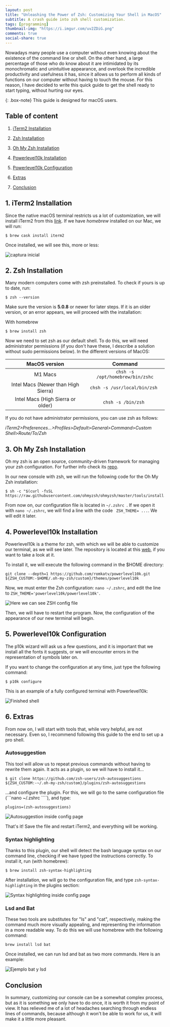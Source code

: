 ```yaml
---
layout: post
title: "Unleashing the Power of Zsh: Customizing Your Shell in MacOS"
subtitle: A crash guide into zsh shell customization.
tags: [programming]
thumbnail-img: "https://i.imgur.com/uv2ZDiG.png"
comments: true
social-share: true
---
```


Nowadays many people use a computer without even knowing about the existence of the command line or shell. On the other hand, a large percentage of those who do know about it are intimidated by its monochromatic and unintuitive appearance, and overlook the incredible productivity and usefulness it has, since it allows us to perform all kinds of functions on our computer without having to touch the mouse. For this reason, I have decided to write this quick guide to get the shell ready to start typing, without hurting our eyes.


{: .box-note}
This guide is designed for macOS users.


## Table of content

1. [iTerm2 Installation](#iterm2installation)


2. [Zsh Installation](#zshinstallation)


3. [Oh My Zsh Installation](#ohmyzshinstallation)


6. [Powerlevel10k Installation](#p10kinstalling)


7. [Powerlevel10k Configuration](#p10kconfig)


8. [Extras](#extras)


9. [Conclusion](#conclusion)


<a name="introduction"></a>





<a name="iterm2installation"></a>


## 1. iTerm2 Installation


Since the native macOS terminal restricts us a lot of customization, we will install iTerm2 from this [link](https://iterm2.com). If we have _homebrew_ installed on our Mac, we will run:




```console
$ brew cask install iterm2
```

Once installed, we will see this, more or less:

![captura inicial](https://i.imgur.com/QdJvH6f.png)


<a name="zshinstallation"></a>


## 2. Zsh Installation


Many modern computers come with zsh preinstalled. To check if yours is up to date, run:

```console
$ zsh --version
```

Make sure the version is **5.0.8** or newer for later steps. If it is an older version, or an error appears, we will proceed with the installation:

With homebrew

```console
$ brew install zsh
```


Now we need to set zsh as our default shell. To do this, we will need administrator permissions (if you don't have these, I describe a solution without sudo permissions below). In the different versions of MacOS:


|MacOS version      | Command        |
|:-------------:|:---------------:|
| M1 Macs       | ```chsh -s /opt/homebrew/bin/zshc```        |
| Intel Macs (Newer than High Sierra)         |```chsh -s /usr/local/bin/zsh ```        |
| Intel Macs (High Sierra or older)       | ```chsh -s /bin/zsh ```     |




If you do not have administrator permissions, you can use zsh as follows:




_iTerm2>Preferences...>Profiles>Default>General>Command>Custom Shell>Route/To/Zsh_


<a name="ohmyzshinstallation">


## 3. Oh My Zsh Installation
Oh my zsh is an open source, community-driven framework for managing your zsh configuration. For further info check its [repo](https://github.com/ohmyzsh/ohmyzsh).


In our new console with zsh, we will run the following code for the Oh My Zsh installation:


```console
$ sh -c "$(curl -fsSL https://raw.githubusercontent.com/ohmyzsh/ohmyzsh/master/tools/install.sh)"
```


From now on, our configuration file is located in ```~/.zshrc ```. If we open it with ```nano ~/.zshrc```, we will find a line with the code ``` ZSH_THEME= ...```. We will edit it later.


<a name="p10kinstalling"></a>


## 4. Powerlevel10k Installation


Powerlevel10k is a theme for zsh, with which we will be able to customize our terminal, as we will see later. The repository is located at this [web](https://github.com/romkatv/powerlevel10k), if you want to take a look at it.


To install it, we will execute the following command in the $HOME directory:
```
git clone --depth=1 https://github.com/romkatv/powerlevel10k.git ${ZSH_CUSTOM:-$HOME/.oh-my-zsh/custom}/themes/powerlevel10k
```


Now, we must enter the Zsh configuration: ```` nano ~/.zshrc ````, and edit the line to ```ZSH_THEME='powerlevel10k/powerlevel10k'```.

![Here we can see ZSH config file](https://i.imgur.com/EbFGKmi.png)


Then, we will have to restart the program. Now, the configuration of the appearance of our new terminal will begin.


<a name="p10kconfig"></a>


## 5. Powerlevel10k Configuration


The p10k wizard will ask us a few questions, and it is important that we install all the fonts it suggests, or we will encounter errors in the representation of symbols later on.


If you want to change the configuration at any time, just type the following command:


```console
$ p10k configure

```


This is an example of a fully configured terminal with Powerlevel10k:


![Finished shell](https://i.imgur.com/Kg71qru.png)


<a name="extras"></a>


## 6. Extras


From now on, I will start with tools that, while very helpful, are not necessary. Even so, I recommend following this guide to the end to set up a pro shell.


### Autosuggestion

This tool will allow us to repeat previous commands without having to rewrite them again. It acts as a plugin, so we will have to install it...


```console
$ git clone https://github.com/zsh-users/zsh-autosuggestions ${ZSH_CUSTOM:-~/.oh-my-zsh/custom}/plugins/zsh-autosuggestions
```


...and configure the plugin. For this, we will go to the same configuration file (```nano ~/.zshrc ````), and type:


```console
plugins=(zsh-autosuggestions)
```


![Autosuggestion inside config page](https://i.imgur.com/gygXSkd.png)


That's it! Save the file and restart iTerm2, and everything will be working.


### Syntax highlighting


Thanks to this plugin, our shell will detect the bash language syntax on our command line, checking if we have typed the instructions correctly. To install it, run (with homebrew):

```console
$ brew install zsh-syntax-highlighting
```


After installation, we will go to the configuration file, and type ```zsh-syntax-highlighting``` in the plugins section:

![Syntax highlighting inside config page](https://i.imgur.com/7sSNCW3.png)


### Lsd and Bat


These two tools are substitutes for "ls" and "cat", respectively, making the command much more visually appealing, and representing the information in a more readable way. To do this we will use homebrew with the following command:


```
brew install lsd bat
```


Once installed, we can run lsd and bat as two more commands. Here is an example:


![Ejemplo bat y lsd](https://i.imgur.com/SasZjvf.png)


<a name="conclusion"></a>


## Conclusion


In summary, customizing our console can be a somewhat complex process, but as it is something we only have to do once, it is worth it from my point of view. It has relieved me of a lot of headaches searching through endless lines of commands, because although it won't be able to work for us, it will make it a little more pleasant.